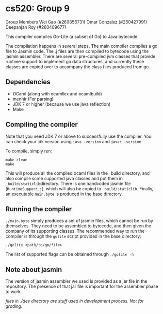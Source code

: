 cs520: Group 9
==============

Group Members
Wei Gao (#260356731)
Omar Gonzalez (#260427991)
Deepanjan Roy (#260469677)

This compiler compiles Go-Lite (a subset of Go) to Java bytecode. 

The compilation happens in several steps. The main compiler compiles a go file to Jasmin code. The .j files are then compiled to bytecode using the jasmin assembler. There are several pre-compiled jvm classes that provide runtime support to implement go data structures, and currently these classes are copied over to accompany the class files produced from go. 

## Dependencies
- OCaml (along with ocamllex and ocamlbuild)
- menhir (For parsing)
- JDK 7 or higher (because we use java reflection)
- Make

## Compiling the compiler

Note that you need JDK 7 or above to successfully use the compiler. You can check your jdk version using `java -version` and `javac -version`.

To compile, simply run:

    make clean
    make

This will produce all the compiled ocaml files in the _build directory, and also compile some supported java classes and put them in `_build/staticlib`directory. There is one handcoded jasmin file (`RuntimeSupport.j`), which will also be copied to `_build/staticlib`. Finally, an executable `main.byte` is produced in the base directory. 

## Running the compiler

`./main.byte` simply produces a set of jasmin files, which cannot be run by themselves. They need to be assembled to bytecode, and then given the company of its supporting classes. The recommended way to run the compiler is through the `golite` script provided in the base directory:

    ./golite <path/to/go/file>

The list of supported flags can be obtained through `./golite -h`

## Note about jasmin 
The version of jasmin assembler we used is provided as a jar file in the repository. The presence of that jar file is important for the assembler phase to work.

_files in ./dev directory are stuff used in development process. Not for grading._
